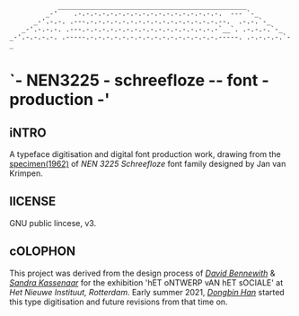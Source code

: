 

                _______________________________________________
             _-'    .-.-.-.-.-.-.-.-.-.-.-.-.-.-.-.-.-.-.  --- `-_
          _-'.-.-. .---.-.-.-.-.-.-.-.-.-.-.-.-.-.-.-.-.--.  .-.-.`-_
       _-'.-.-.-. .---.-.-.-.-.-.-.-.-.-.-.-.-.-.-.-.-.-`__`. .-.-.-.`-_
    _-'.-.-.-.-. .-----.-.-.-.-.-.-.-.-.-.-.-.-.-.-.-.-.-----. .-.-.-.-.`-_


# `- NEN3225 - schreefloze -- font - production -'



## iNTRO
A typeface digitisation and digital font production work, drawing from the [specimen(1962)](https://www.nen.nl/en/nen-3225-1962-nl-6541) of *NEN 3225 Schreefloze* font family designed by Jan van Krimpen.

## lICENSE
GNU public lincese, v3.

## cOLOPHON
This project was derived from the design process of [*David Bennewith*](https://colophon.info/) & [*Sandra Kassenaar*](https://www.sandrakassenaar.com/) for the exhibition 'hET oNTWERP vAN hET sOCIALE' at *Het Nieuwe Instituut, Rotterdam*. Early summer 2021, [*Dongbin Han*](https://openboek.info/) started this type digitisation and future revisions from that time on. 

